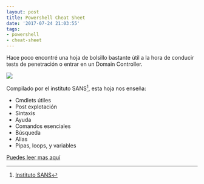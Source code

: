 ```yaml
---
layout: post
title: Powershell Cheat Sheet
date: '2017-07-24 21:03:55'
tags:
- powershell
- cheat-sheet
---
```


Hace poco encontré una hoja de bolsillo bastante útil a la hora de conducir tests de penetración o entrar en un Domain Controller. 

![](/content/images/2017/07/PowerShell-Essentials.png)

Compilado por el instituto SANS[^n], esta hoja nos enseña:

* Cmdlets útiles
* Post explotación
* Sintaxis
* Ayuda
* Comandos esenciales
* Búsqueda
* Alias
* Pipas, loops, y variables

[Puedes leer mas aquí](https://pen-testing.sans.org/blog/2016/05/25/sans-powershell-cheat-sheet)

[^n]: [Instituto SANS](http://sans.org)